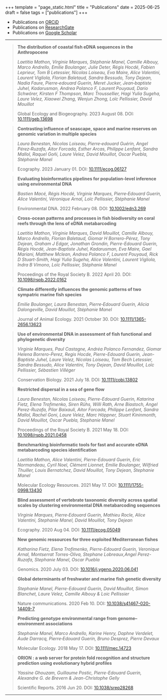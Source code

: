 
+++
template = "page_static.html"
title = "Publications"
date =  2025-06-25
draft = false
tags = ["publications"]
+++



* Publications on [ORCiD](https://orcid.org/0000-0001-7909-3729)
* Publications on [ResearchGate](https://www.researchgate.net/profile/Pierre-Edouard-Guerin)
* Publications on [Google Scholar](https://scholar.google.com/citations?hl=en&user=hj1ClrsAAAAJ)

_______________________________________________________________________________

> **The distribution of coastal fish eDNA sequences in the Anthropocene**
>
> *Laetitia Mathon, Virginie Marques, Stéphanie Manel, Camille Albouy, Marco Andrello, Emilie Boulanger, Julie Deter, Régis Hocdé, Fabien Leprieur, Tom B Letessier, Nicolas Loiseau, Eva Maire, Alice Valentini, Laurent Vigliola, Florian Baletaud, Sandra Bessudo, Tony Dejean, Nadia Faure, Pierre‐edouard Guerin, Meret Jucker, Jean‐baptiste Juhel, Kadarusman, Andrea Polanco F, Laurent Pouyaud, Dario Schwörer, Kirsten F Thompson, Marc Troussellier, Hagi Yulia Sugeha, Laure Velez, Xiaowei Zhang, Wenjun Zhong, Loïc Pellissier, David Mouillot*
> 
> Global Ecology and Biogeography. 2023 August 08. DOI: [10.1111/geb.13698](https://doi.org/10.1111/geb.13698)


> **Contrasting influence of seascape, space and marine reserves on genomic variation in multiple species**
>
> *Laura Benestan, Nicolas Loiseau, Pierre‐edouard Guérin, Angel Pérez‐Ruzafa, Aitor Forcada, Esther Arcas, Philippe Lenfant, Sandra Mallol, Raquel Goñi, Laure Velez, David Mouillot, Oscar Puebla, Stéphanie Manel*
>
> Ecography. 2023 January 01. DOI: [10.1111/ecog.06127](https://doi.org/10.1111/ecog.06127)


> **Evaluating bioinformatics pipelines for population‐level inference using environmental DNA**
>
> *Bastien Macé, Régis Hocdé, Virginie Marques, Pierre‐Edouard Guerin, Alice Valentini, Véronique Arnal, Loïc Pellissier, Stéphanie Manel*
>
> Environmental DNA. 2022 February 08. DOI: [10.1002/edn3.269](https://doi.org/10.1002/edn3.269)


> **Cross-ocean patterns and processes in fish biodiversity on coral reefs through the lens of eDNA metabarcoding**
>
> *Laetitia Mathon, Virginie Marques, David Mouillot, Camille Albouy, Marco Andrello, Florian Baletaud, Giomar H Borrero-Pérez, Tony Dejean, Graham J Edgar, Jonathan Grondin, Pierre-Edouard Guerin, Régis Hocdé, Jean-Baptiste Juhel, Kadarusman, Eva Maire, Gael Mariani, Matthew Mclean, Andrea Polanco F, Laurent Pouyaud, Rick D Stuart-Smith, Hagi Yulia Sugeha, Alice Valentini, Laurent Vigliola, Indra B Vimono, Loïc Pellissier, Stéphanie Manel*
>
> Proceedings of the Royal Society B. 2022 April 20. DOI: [10.1098/rspb.2022.0162](https://doi.org/10.1098/rspb.2022.0162)


> **Climate differently influences the genomic patterns of two sympatric marine fish species**
>
> *Emilie Boulanger, Laura Benestan, Pierre‐Edouard Guerin, Alicia Dalongeville, David Mouillot, Stéphanie Manel*
> 
> Journal of Animal Ecology. 2021 October 30. DOI: [10.1111/1365-2656.13623]( https://doi.org/10.1111/1365-2656.13623)


> **Use of environmental DNA in assessment of fish functional and phylogenetic diversity**
>
> *Virginie Marques, Paul Castagne, Andréa Polanco Fernandez, Giomar Helena Borrero-Perez, Regis Hocde,  Pierre-Edouard Guerin, Jean-Baptiste Juhel, Laure Velez, Nicolas Loiseau, Tom Bech Letessier, Sandra Bessudo, Alice Valentini, Tony Dejean, David Mouillot, Loïc Pellissier, Sébastien Villéger*
>
> Conservation Biology. 2021 July 18. DOI: [10.1111/cobi.13802](https://doi.org/10.1111/cobi.13802)

> **Restricted dispersal in a sea of gene flow**
>
> *Laura Benestan, Nicolas Loiseau, Pierre-Edouard Guerin, Katarina Fietz, Elena Trofimenko, Siren Rühs, Willi Rath, Arne Biastoch, Angel Perez-Ruzafa, Pilar Baixauli, Aitor Forcada, Philippe  Lenfant, Sandra Mallol, Rachel Goni, Laure Velez, Marc Höppner, Stuart Kininmonth, David Mouillot, Oscar Puebla, Stephanie Manel*
>
> Proceedings of the Royal Society B. 2021 May 18. DOI: [10.1098/rspb.2021.0458](https://doi.org/10.1098/rspb.2021.0458)


> **Benchmarking bioinformatic tools for fast and accurate eDNA metabarcoding species identification**
>
> *Laetitia Mathon, Alice Valentini, Pierre-Edouard Guerin, Eric Normandeau, Cyril Noel, Clément Lionnet, Emilie Boulanger, Wilfried Thuiller, Louis Bernatchez, David Mouillot, Tony Dejean, Stephanie Manel*
>
> Molecular Ecology Resources. 2021 May 17. DOI: [10.1111/1755-0998.13430](https://doi.org/10.1111/1755-0998.13430)


> **Blind assessment of vertebrate taxonomic diversity across spatial scales by clustering environmental DNA metabarcoding sequences**
>
> *Virginie Marques, Pierre‐Edouard Guerin, Mathieu Rocle, Alice Valentini, Stephanie Manel, David Mouillot, Tony Dejean*
>
> Ecography. 2020 Aug 04. DOI: [10.1111/ecog.05049](https://doi.org/10.1111/ecog.05049)


> **New genomic ressources for three exploited Mediterranean fishes**
>
> *Katharina Fietz, Elena Trofimenko, Pierre-Edouard Guerin, Veronique Arnal, Montserrat Torres-Oliva, Stephane Lobreaux,Angel Perez-Ruzafa, Stephanie Manel, Oscar Puebla*
>
> Genomics. 2020 July 03. DOI: [10.1016/j.ygeno.2020.06.041](https://doi.org/10.1016/j.ygeno.2020.06.041)


> **Global determinants of freshwater and marine fish genetic diversity**
>
> *Stephanie Manel, Pierre-Edouard Guerin, David Mouillot, Simon Blanchet, Laure Velez, Camille Albouy & Loic Pellissier*
>
> Nature communications. 2020 Feb 10. DOI: [10.1038/s41467-020-14409-7](https://doi.org/10.1038/s41467-020-14409-7)


> **Predicting genotype environmental range from genome–environment associations**
>
> *Stephanie Manel, Marco Andrello, Karine Henry, Daphne Verdelet, Aude Darracq, Pierre‐Edouard Guerin, Bruno Desprez, Pierre Devaux*
>
> Molecular Ecology. 2018 May 17. DOI: [10.1111/mec.14723](https://doi.org/10.1111/mec.14723)


> **ORION : a web server for protein fold recognition and structure prediction using evolutionary hybrid profiles**
>
> *Yassine Ghouzam, Guillaume Postic, Pierre-Edouard Guerin, Alexandre G. de Brevern & Jean-Christophe Gelly* 
>
> Scientific Reports. 2016 Jun 20. DOI: [10.1038/srep28268](https://doi.org/10.1038/srep28268)


_______________________________________________________________________________
